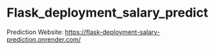 # Flask_deployment_salary_predict

Prediction Website: https://flask-deployment-salary-prediction.onrender.com/

